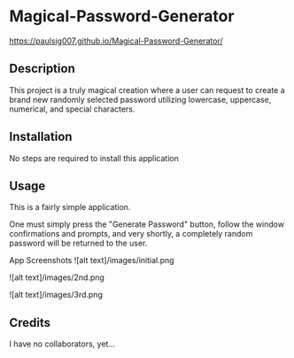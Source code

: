 # Magical-Password-Generator

https://paulsig007.github.io/Magical-Password-Generator/

## Description

This project is a truly magical creation where a user can request to create a brand new randomly selected password utilizing lowercase, uppercase, numerical, and special characters.

## Installation

No steps are required to install this application

## Usage

This is a fairly simple application.

One must simply press the "Generate Password" button, follow the window confirmations and prompts, and very shortly, a completely random password will be returned to the user.

App Screenshots
![alt text]/images/initial.png

<!-- This image shows the page upon loading -->

![alt text]/images/2nd.png

<!-- This image shows the page with the initial password window.confirm -->

![alt text]/images/3rd.png

<!-- This image gives an example of the continuing window.confirms -->

## Credits

I have no collaborators, yet...
